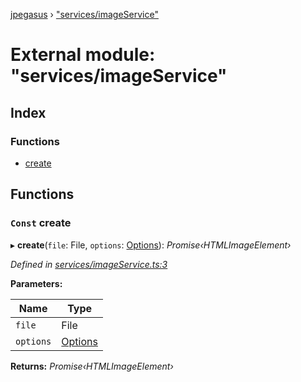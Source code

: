 [jpegasus](../README.md) › ["services/imageService"](_services_imageservice_.md)

# External module: "services/imageService"

## Index

### Functions

* [create](_services_imageservice_.md#const-create)

## Functions

### `Const` create

▸ **create**(`file`: File, `options`: [Options](../interfaces/_types_options_.options.md)): *Promise‹HTMLImageElement›*

*Defined in [services/imageService.ts:3](https://github.com/TonyBrobston/jpegasus/blob/1deeeae/src/services/imageService.ts#L3)*

**Parameters:**

Name | Type |
------ | ------ |
`file` | File |
`options` | [Options](../interfaces/_types_options_.options.md) |

**Returns:** *Promise‹HTMLImageElement›*
